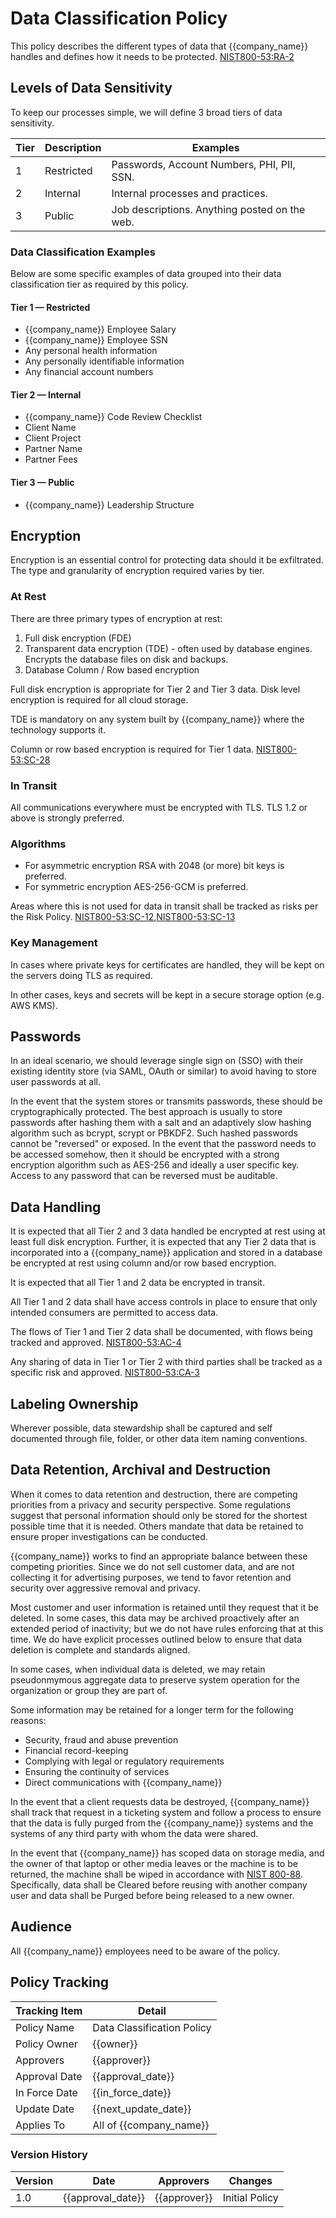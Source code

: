 # Data Classification Policy

This policy describes the different types of data that {{company_name}} handles and defines how it needs to be protected.
[NIST800-53:RA-2](https://nvd.nist.gov/800-53/Rev4/control/RA-2)

## Levels of Data Sensitivity

To keep our processes simple, we will define 3 broad tiers of data sensitivity.

| Tier | Description | Examples |
| -----|-------------|----------|
| 1 | Restricted | Passwords, Account Numbers, PHI, PII, SSN.  |
| 2 | Internal | Internal processes and practices. |
| 3 | Public | Job descriptions. Anything posted on the web. |

### Data Classification Examples

Below are some specific examples of data grouped into their data classification
tier as required by this policy.

#### Tier 1 — Restricted

* {{company_name}} Employee Salary
* {{company_name}} Employee SSN
* Any personal health information
* Any personally identifiable information
* Any financial account numbers

#### Tier 2 — Internal

* {{company_name}} Code Review Checklist
* Client Name
* Client Project
* Partner Name
* Partner Fees

#### Tier 3 — Public

* {{company_name}} Leadership Structure

## Encryption

Encryption is an essential control for protecting data should it be exfiltrated.
The type and granularity of encryption required varies by tier.

### At Rest

There are three primary types of encryption at rest:

1. Full disk encryption (FDE)
1. Transparent data encryption (TDE) - often used by database engines. Encrypts
   the database files on disk and backups.
1. Database Column / Row based encryption

Full disk encryption is appropriate for Tier 2 and Tier 3 data.  Disk level
encryption is required for all cloud storage.

TDE is mandatory on any system built by {{company_name}} where the technology
supports it.

Column or row based encryption is required for Tier 1 data.
[NIST800-53:SC-28](https://nvd.nist.gov/800-53/Rev4/control/SC-28)

### In Transit

All communications everywhere must be encrypted with TLS. TLS 1.2 or above
is strongly preferred.

### Algorithms

* For asymmetric encryption RSA with 2048 (or more) bit keys is preferred.
* For symmetric encryption AES-256-GCM is preferred.

Areas where this is not used for data in transit shall be tracked as risks per the Risk Policy.
[NIST800-53:SC-12](https://nvd.nist.gov/800-53/Rev4/control/SC-12),[NIST800-53:SC-13](https://nvd.nist.gov/800-53/Rev4/control/SC-13)

### Key Management

In cases where private keys for certificates are handled, they will be kept on the servers doing TLS as required.

In other cases, keys and secrets will be kept in a secure storage option (e.g. AWS KMS).

## Passwords

In an ideal scenario, we should leverage single sign on (SSO) with their existing identity store (via SAML, OAuth or similar) to avoid having to store user passwords at all.

In the event that the system stores or transmits passwords, these should be cryptographically protected.  The best approach 
is usually to store passwords after hashing them with a salt and an adaptively slow hashing algorithm such as bcrypt, scrypt 
or PBKDF2.  Such hashed passwords cannot be "reversed" or exposed.  In the event that the password needs to be accessed 
somehow, then it should be encrypted with a strong encryption algorithm such as AES-256 and ideally a user specific key.  
Access to any password that can be reversed must be auditable.

## Data Handling

It is expected that all Tier 2 and 3 data handled be encrypted at rest
using at least full disk encryption. Further, it is expected that any Tier 2
data that is incorporated into a {{company_name}} application and stored in a
database be encrypted at rest using column and/or row based encryption.

It is expected that all Tier 1 and 2 data be encrypted in transit.

All Tier 1 and 2 data shall have access controls in place to ensure that only
intended consumers are permitted to access data.

The flows of Tier 1 and Tier 2 data shall be documented, with flows being
tracked and approved. [NIST800-53:AC-4](https://nvd.nist.gov/800-53/Rev4/control/AC-4)

Any sharing of data in Tier 1 or Tier 2 with third parties shall be tracked as
a specific risk and approved. [NIST800-53:CA-3](https://nvd.nist.gov/800-53/Rev4/control/CA-3)

## Labeling Ownership

Wherever possible, data stewardship shall be captured and self documented through file, folder, or other data
item naming conventions.

## Data Retention, Archival and Destruction

When it comes to data retention and destruction, there are competing priorities
from a privacy and security perspective.  Some regulations suggest that personal information
should only be stored for the shortest possible time that it is needed.  Others mandate that
data be retained to ensure proper investigations can be conducted.

{{company_name}} works to find an appropriate balance between these competing priorities.
Since we do not sell customer data, and are not collecting it for advertising purposes,
we tend to favor retention and security over aggressive removal and privacy.

Most customer and user information is retained until they request that it be deleted.  In
some cases, this data may be archived proactively after an extended period of inactivity;
but we do not have rules enforcing that at this time.  We do have explicit processes
outlined below to ensure that data deletion is complete and standards aligned.

In some cases, when individual data is deleted, we may retain pseudonmymous aggregate
data to preserve system operation for the organization or group they are part of.

Some information may be retained for a longer term for the following reasons:

* Security, fraud and abuse prevention
* Financial record-keeping
* Complying with legal or regulatory requirements
* Ensuring the continuity of services
* Direct communications with {{company_name}}

In the event that a client requests data be destroyed, {{company_name}} shall
track that request in a ticketing system and follow a process to ensure that
the data is fully purged from the {{company_name}} systems and the systems of
any third party with whom the data were shared.

In the event that {{company_name}} has scoped data on storage media, and the
owner of that laptop or other media leaves or the machine is to be returned,
the machine shall be wiped in accordance with [NIST 800-88](https://nvlpubs.nist.gov/nistpubs/SpecialPublications/NIST.SP.800-88r1.pdf). Specifically, data shall be Cleared before reusing with another company user
and data shall be Purged before being released to a new owner.

## Audience

All {{company_name}} employees need to be aware of the policy.

## Policy Tracking

| Tracking Item   | Detail |
|-----------------|--------|
| Policy Name     | Data Classification Policy |
| Policy Owner    | {{owner}} |
| Approvers       | {{approver}} |
| Approval Date   | {{approval_date}} |
| In Force Date   | {{in_force_date}} |
| Update Date     | {{next_update_date}} |
| Applies To      | All of {{company_name}} |

### Version History

| Version | Date | Approvers | Changes |
|--|--|--|--|
| 1.0 | {{approval_date}} | {{approver}} | Initial Policy |
